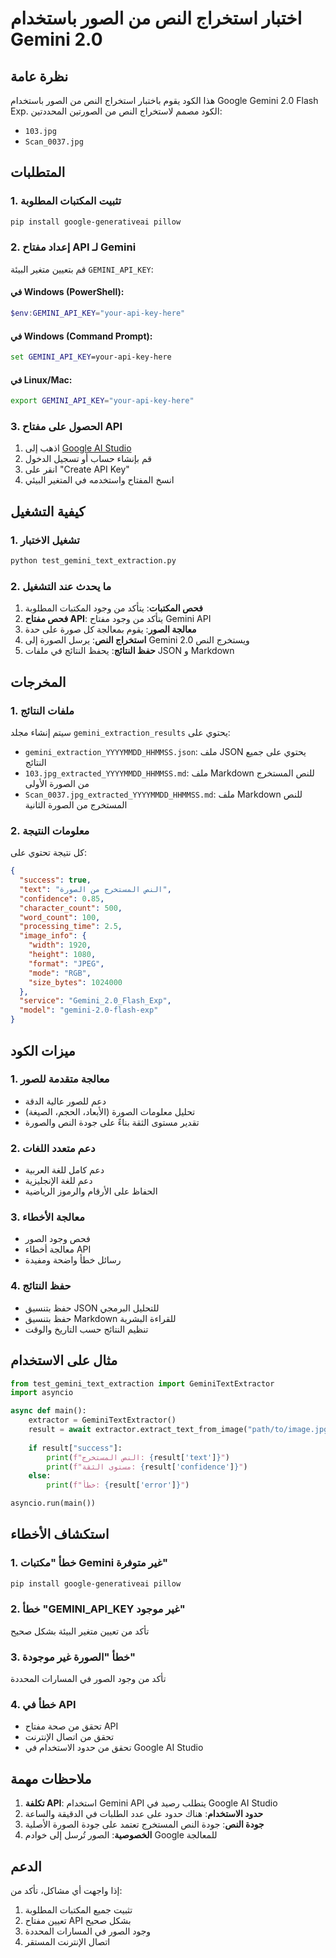 # اختبار استخراج النص من الصور باستخدام Gemini 2.0

## نظرة عامة

هذا الكود يقوم باختبار استخراج النص من الصور باستخدام Google Gemini 2.0 Flash Exp. الكود مصمم لاستخراج النص من الصورتين المحددتين:
- `103.jpg`
- `Scan_0037.jpg`

## المتطلبات

### 1. تثبيت المكتبات المطلوبة

```bash
pip install google-generativeai pillow
```

### 2. إعداد مفتاح API لـ Gemini

قم بتعيين متغير البيئة `GEMINI_API_KEY`:

#### في Windows (PowerShell):
```powershell
$env:GEMINI_API_KEY="your-api-key-here"
```

#### في Windows (Command Prompt):
```cmd
set GEMINI_API_KEY=your-api-key-here
```

#### في Linux/Mac:
```bash
export GEMINI_API_KEY="your-api-key-here"
```

### 3. الحصول على مفتاح API

1. اذهب إلى [Google AI Studio](https://makersuite.google.com/app/apikey)
2. قم بإنشاء حساب أو تسجيل الدخول
3. انقر على "Create API Key"
4. انسخ المفتاح واستخدمه في المتغير البيئي

## كيفية التشغيل

### 1. تشغيل الاختبار

```bash
python test_gemini_text_extraction.py
```

### 2. ما يحدث عند التشغيل

1. **فحص المكتبات**: يتأكد من وجود المكتبات المطلوبة
2. **فحص مفتاح API**: يتأكد من وجود مفتاح Gemini API
3. **معالجة الصور**: يقوم بمعالجة كل صورة على حدة
4. **استخراج النص**: يرسل الصورة إلى Gemini 2.0 ويستخرج النص
5. **حفظ النتائج**: يحفظ النتائج في ملفات JSON و Markdown

## المخرجات

### 1. ملفات النتائج

سيتم إنشاء مجلد `gemini_extraction_results` يحتوي على:

- `gemini_extraction_YYYYMMDD_HHMMSS.json`: ملف JSON يحتوي على جميع النتائج
- `103.jpg_extracted_YYYYMMDD_HHMMSS.md`: ملف Markdown للنص المستخرج من الصورة الأولى
- `Scan_0037.jpg_extracted_YYYYMMDD_HHMMSS.md`: ملف Markdown للنص المستخرج من الصورة الثانية

### 2. معلومات النتيجة

كل نتيجة تحتوي على:

```json
{
  "success": true,
  "text": "النص المستخرج من الصورة",
  "confidence": 0.85,
  "character_count": 500,
  "word_count": 100,
  "processing_time": 2.5,
  "image_info": {
    "width": 1920,
    "height": 1080,
    "format": "JPEG",
    "mode": "RGB",
    "size_bytes": 1024000
  },
  "service": "Gemini_2.0_Flash_Exp",
  "model": "gemini-2.0-flash-exp"
}
```

## ميزات الكود

### 1. معالجة متقدمة للصور
- دعم للصور عالية الدقة
- تحليل معلومات الصورة (الأبعاد، الحجم، الصيغة)
- تقدير مستوى الثقة بناءً على جودة النص والصورة

### 2. دعم متعدد اللغات
- دعم كامل للغة العربية
- دعم للغة الإنجليزية
- الحفاظ على الأرقام والرموز الرياضية

### 3. معالجة الأخطاء
- فحص وجود الصور
- معالجة أخطاء API
- رسائل خطأ واضحة ومفيدة

### 4. حفظ النتائج
- حفظ بتنسيق JSON للتحليل البرمجي
- حفظ بتنسيق Markdown للقراءة البشرية
- تنظيم النتائج حسب التاريخ والوقت

## مثال على الاستخدام

```python
from test_gemini_text_extraction import GeminiTextExtractor
import asyncio

async def main():
    extractor = GeminiTextExtractor()
    result = await extractor.extract_text_from_image("path/to/image.jpg")
    
    if result["success"]:
        print(f"النص المستخرج: {result['text']}")
        print(f"مستوى الثقة: {result['confidence']}")
    else:
        print(f"خطأ: {result['error']}")

asyncio.run(main())
```

## استكشاف الأخطاء

### 1. خطأ "مكتبات Gemini غير متوفرة"
```bash
pip install google-generativeai pillow
```

### 2. خطأ "GEMINI_API_KEY غير موجود"
تأكد من تعيين متغير البيئة بشكل صحيح

### 3. خطأ "الصورة غير موجودة"
تأكد من وجود الصور في المسارات المحددة

### 4. خطأ في API
- تحقق من صحة مفتاح API
- تحقق من اتصال الإنترنت
- تحقق من حدود الاستخدام في Google AI Studio

## ملاحظات مهمة

1. **تكلفة API**: استخدام Gemini API يتطلب رصيد في Google AI Studio
2. **حدود الاستخدام**: هناك حدود على عدد الطلبات في الدقيقة والساعة
3. **جودة النص**: جودة النص المستخرج تعتمد على جودة الصورة الأصلية
4. **الخصوصية**: الصور تُرسل إلى خوادم Google للمعالجة

## الدعم

إذا واجهت أي مشاكل، تأكد من:
1. تثبيت جميع المكتبات المطلوبة
2. تعيين مفتاح API بشكل صحيح
3. وجود الصور في المسارات المحددة
4. اتصال الإنترنت المستقر 